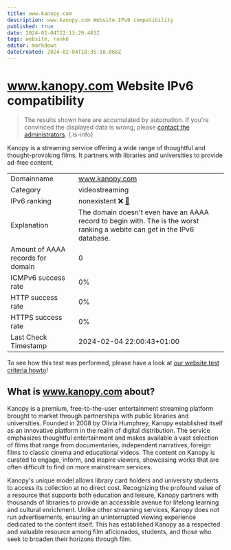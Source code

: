 ```yaml
---
title: www.kanopy.com
description: www.kanopy.com Website IPv6 compatibility
published: true
date: 2024-02-04T22:13:29.463Z
tags: website, rank6
editor: markdown
dateCreated: 2024-02-04T18:35:18.068Z
---
```


# www.kanopy.com Website IPv6 compatibility

> The results shown here are accumulated by automation. If you're convinced the displayed data is wrong, please [contact the administrators](/howto/chat). 
{.is-info}

Kanopy is a streaming service offering a wide range of thoughtful and thought-provoking films. It partners with libraries and universities to provide ad-free content.


|   |   |
| - | - |
| Domainname | www.kanopy.com
| Category | videostreaming |
| IPv6 ranking | nonexistent :x: [🔗](/howto/ranking) |
| Explanation | The domain doesn't even have an AAAA record to begin with. The is the worst ranking a webite can get in the IPv6 database. |
| Amount of AAAA records for domain | 0 |
| ICMPv6 success rate | 0%|
| HTTP success rate | 0% |
| HTTPS success rate | 0% |
| Last Check Timestamp | 2024-02-04 22:00:43+01:00 |

To see how this test was performed, please have a look at [our website test criteria howto](/howto/testcriteria/website)!


## What is www.kanopy.com about?
Kanopy is a premium, free-to-the-user entertainment streaming platform brought to market through partnerships with public libraries and universities. Founded in 2008 by Olivia Humphrey, Kanopy established itself as an innovative platform in the realm of digital distribution. The service emphasizes thoughtful entertainment and makes available a vast selection of films that range from documentaries, independent narratives, foreign films to classic cinema and educational videos. The content on Kanopy is curated to engage, inform, and inspire viewers, showcasing works that are often difficult to find on more mainstream services.

Kanopy's unique model allows library card holders and university students to access its collection at no direct cost. Recognizing the profound value of a resource that supports both education and leisure, Kanopy partners with thousands of libraries to provide an accessible avenue for lifelong learning and cultural enrichment. Unlike other streaming services, Kanopy does not run advertisements, ensuring an uninterrupted viewing experience dedicated to the content itself. This has established Kanopy as a respected and valuable resource among film aficionados, students, and those who seek to broaden their horizons through film.



